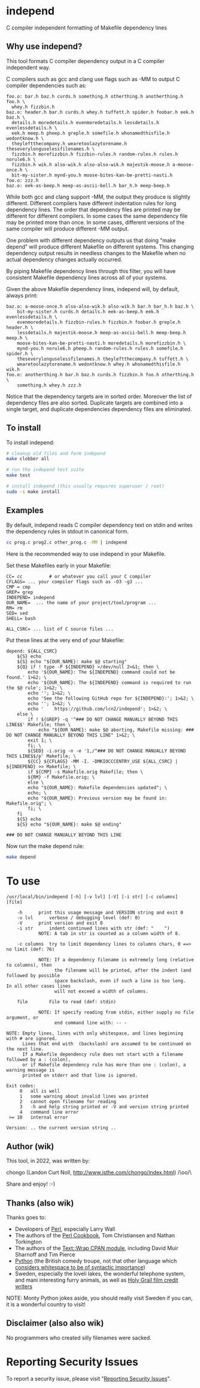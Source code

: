 # independ

C compiler independent formatting of Makefile dependency lines


## Why use independ?

This tool formats C compiler dependency output in a C compiler independent way.

C compilers such as gcc and clang use flags such as -MM to output C compiler
dependencies such as:

```make
foo.o: bar.h baz.h curds.h something.h otherthing.h anotherthing.h foo.h \
  whey.h fizzbin.h
baz.o: header.h bar.h curds.h whey.h tuffett.h spider.h foobar.h eek.h baz.h \
  details.h moredetails.h evenmoredetails.h lessdetails.h evenlessdetails.h \
  eek.h meep.h pheep.h greple.h somefile.h whonamedthisfile.h wedontknow.h \
  theyleftthecompany.h wearetoolazytorename.h theseverylonguselessfilenames.h \
  fizzbin.h morefizzbin.h fizzbin-rules.h random-rules.h rules.h norule6.h \
  fizzbin.h wik.h also-wik.h also-also-wik.h majestik-moose.h a-moose-once.h \
  bit-my-sister.h mynd-you.h moose-bites-kan-be-pretti-nasti.h
foo.o: zzz.h
baz.o: eek-as-beep.h meep-as-ascii-bell.h bar_h.h meep-beep.h
```

While both gcc and clang support -MM, the output they produce is slightly
different.  Different compilers have different indentation rules for long
dependency lines.  The order that dependency files are printed may be different
for different compilers.  In some cases the same dependency file may be printed
more than once.  In some cases, different versions of the same compiler will
produce different -MM output.

One problem with different dependency outputs us that doing "make depend"
will produce different Makefile on different systems.  This changing dependency
output results in needless changes to the Makefile when no actual dependency
changes actually occurred.

By piping Makefile dependency lines through this filter, you will have
consistent Makefile dependency lines across all of your systems.

Given the above Makefile dependency lines, independ will, by default, always print:

```make
baz.o: a-moose-once.h also-also-wik.h also-wik.h bar.h bar_h.h baz.h \
    bit-my-sister.h curds.h details.h eek-as-beep.h eek.h evenlessdetails.h \
    evenmoredetails.h fizzbin-rules.h fizzbin.h foobar.h greple.h header.h \
    lessdetails.h majestik-moose.h meep-as-ascii-bell.h meep-beep.h meep.h \
    moose-bites-kan-be-pretti-nasti.h moredetails.h morefizzbin.h \
    mynd-you.h norule6.h pheep.h random-rules.h rules.h somefile.h spider.h \
    theseverylonguselessfilenames.h theyleftthecompany.h tuffett.h \
    wearetoolazytorename.h wedontknow.h whey.h whonamedthisfile.h wik.h
foo.o: anotherthing.h bar.h baz.h curds.h fizzbin.h foo.h otherthing.h \
    something.h whey.h zzz.h
```

Notice that the dependency targets are in sorted order.  Moreover
the list of dependency files are also sorted.  Duplicate targets
are combined into a single target, and duplicate dependencies
dependency files are eliminated.


## To install

To install independ:

```sh
# cleanup old files and form independ
make clobber all

# run the independ test suite
make test

# install independ (this usually requires superuser / root)
sudo -s make install
```


## Examples

By default, independ reads C compiler dependency text on stdin
and writes the dependency rules in stdout in canonical form.

```sh
cc prog.c prog2.c other_prog.c -MM | independ
```

Here is the recommended way to use independ in your Makefile.

Set these Makefiles early in your Makefile:

```make
CC= cc			# or whatever you call your C compiler
CFLAGS= ... your compiler flags such as -O3 -g3 ...
CMP = cmp
GREP= grep
INDEPEND= independ
OUR_NAME=  ... the name of your project/tool/program ...
RM= rm
SED= sed
SHELL= bash

ALL_CSRC= ... list of C source files ...
```

Put these lines at the very end of your Makefile:

```make
depend: ${ALL_CSRC}
	${S} echo
	${S} echo "${OUR_NAME}: make $@ starting"
	${Q} if ! type -P ${INDEPEND} >/dev/null 2>&1; then \
	    echo '${OUR_NAME}: The ${INDEPEND} command could not be found.' 1>&2; \
	    echo '${OUR_NAME}: The ${INDEPEND} command is required to run the $@ rule'; 1>&2; \
	    echo ''; 1>&2; \
	    echo 'See the following GitHub repo for ${INDEPEND}:'; 1>&2; \
	    echo ''; 1>&2; \
	    echo '    https://github.com/lcn2/independ'; 1>&2; \
	else \
	    if ! ${GREP} -q '^### DO NOT CHANGE MANUALLY BEYOND THIS LINE$$' Makefile; then \
	        echo "${OUR_NAME}: make $@ aborting, Makefile missing: ### DO NOT CHANGE MANUALLY BEYOND THIS LINE" 1>&2; \
		exit 1; \
	    fi; \
	    ${SED} -i.orig -n -e '1,/^### DO NOT CHANGE MANUALLY BEYOND THIS LINE$$/p' Makefile; \
	    ${CC} ${CFLAGS} -MM -I. -DMKIOCCCENTRY_USE ${ALL_CSRC} | ${INDEPEND} >> Makefile; \
	    if ${CMP} -s Makefile.orig Makefile; then \
		${RM} -f Makefile.orig; \
	    else \
		echo "${OUR_NAME}: Makefile dependencies updated"; \
		echo; \
		echo "${OUR_NAME}: Previous version may be found in: Makefile.orig"; \
	    fi; \
	fi
	${S} echo
	${S} echo "${OUR_NAME}: make $@ ending"

### DO NOT CHANGE MANUALLY BEYOND THIS LINE
```

Now run the make depend rule:

```sh
make depend
```


# To use

```
/usr/local/bin/independ [-h] [-v lvl] [-V] [-i str] [-c columns] [file]

	-h		print this usage message and VERSION string and exit 0
	-v lvl		verbose / debugging level (def: 0)
	-V		print version and exit 0
	-i str		indent continued lines with str (def: "    ")
			NOTE: A tab in str is counted as a column width of 8.

	-c columns	try to limit dependency lines to columns chars, 0 ==> no limit (def: 76)

			NOTE: If a dependency filename is extremely long (relative to columns), then
			      the filename will be printed, after the indent (and followed by possible
			      space backslash, even if such a line is too long.  In all other cases lines
			      will not exceed a width of columns.

	file		File to read (def: stdin)

			NOTE: If specify reading from stdin, either supply no file argument, or
			      end command line with: -- -

NOTE: Empty lines, lines with only whitespace, and lines beginning with # are ignored.
      Lines that end with  (backslash) are assumed to be continued on the next line.
      If a Makefile dependency rule does not start with a filename followed by a : (colon),
      or if Makefile dependency rule has more than one : (colon), a warning message is
      printed on stderr and that line is ignored.

Exit codes:
     0   all is well
     1   some warning about invalid lines was printed
     2   cannot open filename for reading
     3   -h and help string printed or -V and version string printed
     4   command line error
 >= 10   internal error

Version: .. the current version string ..
```


## Author (wik)

This tool, in 2022, was written by:

chongo (Landon Curt Noll, http://www.isthe.com/chongo/index.html) /\oo/\

Share and enjoy! :-)


## Thanks (also wik)

Thanks goes to:

- Developers of [Perl](https://www.perl.org), especially Larry Wall
- The authors of the [Perl Cookbook](https://www.oreilly.com/library/view/perl-cookbook/1565922433/), Tom Christiansen and Nathan Torkington
- The authors of the [Text::Wrap CPAN module](https://metacpan.org/pod/Text::Wrap), including David Muir Sharnoff and Tim Pierce
- [Python](http://www.montypython.com) (the British comedy troupe, not that other language which
[considers whitespace to be of syntactic importance](https://medium.com/nerd-for-tech/python-is-a-bad-programming-language-2ab73b0bda5))
- Sweden, especially the loveli lakes, the wonderful telephone system, and mani interesting furry animals, as well as [Holy Grail film credit writers](https://www.youtube.com/watch?v=SII-jhEd-a0)

NOTE: Monty Python jokes aside, you should really visit Sweden if you can, it is a wonderful country to visit!


## Disclaimer (also also wik)

No programmers who created silly filenames were sacked.


# Reporting Security Issues

To report a security issue, please visit "[Reporting Security Issues](https://github.com/lcn2/independ/security/policy)".
